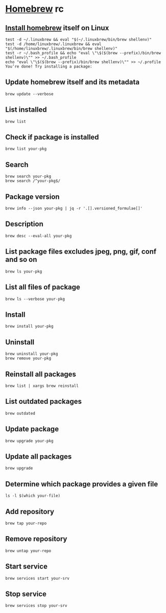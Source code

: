 # [Homebrew][] rc

[homebrew]: https://github.com/homebrew/brew

## [Install homebrew][] itself on Linux

    test -d ~/.linuxbrew && eval "$(~/.linuxbrew/bin/brew shellenv)"
    test -d /home/linuxbrew/.linuxbrew && eval "$(/home/linuxbrew/.linuxbrew/bin/brew shellenv)"
    test -r ~/.bash_profile && echo "eval \"\$($(brew --prefix)/bin/brew shellenv)\"" >> ~/.bash_profile
    echo "eval \"\$($(brew --prefix)/bin/brew shellenv)\"" >> ~/.profile
    You’re done! Try installing a package:

[install homebrew]: https://docs.brew.sh/Homebrew-on-Linux#install

## Update homebrew itself and its metadata

    brew update --verbose

## List installed

    brew list

## Check if package is installed

    brew list your-pkg

## Search

    brew search your-pkg
    brew search /^your-pkg$/

## Package version

    brew info --json your-pkg | jq -r '.[].versioned_formulae[]'

## Description

    brew desc --eval-all your-pkg

## List package files excludes jpeg, png, gif, conf and so on

    brew ls your-pkg

## List all files of package

    brew ls --verbose your-pkg

## Install

    brew install your-pkg

## Uninstall

    brew uninstall your-pkg
    brew remove your-pkg

## Reinstall all packages

    brew list | xargs brew reinstall

## List outdated packages

    brew outdated

## Update package

    brew upgrade your-pkg

## Update all packages

    brew upgrade

## Determine which package provides a given file

    ls -l $(which your-file)

## Add repository

    brew tap your-repo

## Remove repository

    brew untap your-repo

## Start service

    brew services start your-srv

## Stop service

    brew services stop your-srv
